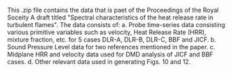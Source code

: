 This .zip file contains the data that is paet of the Proceedings of the Royal Soceity A draft titled "Spectral characteristics of the heat release rate in turbulent flames".
The data consists of:
  a. Probe time-series data consisting various primitive variables such as velocity, Heat Release Rate (HRR), mixture fraction, etc. for 5 cases 
  DLR-A, DLR-B, DLR-C, BBF and JICF.
  b. Sound Pressure Level data for two references mentioned in the paper.
  c. Midplane HRR and velocity data used for DMD analysis of JICF and BBF cases.
  d. Other relevant data used in generating Figs. 10 and 12.
  

